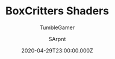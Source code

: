 ---
title: BoxCritters Shaders
author:
  - TumbleGamer
  - SArpnt
description: Create shaders for boxcritters
date: 2020-04-29T23:00:00.000Z
buttons:
  - name: Install
    href: https://github.com/boxcritters/bc-shaders/raw/master/bc-shaders.user.js
featured: false
userscript: true
working: true
recommend: true
---